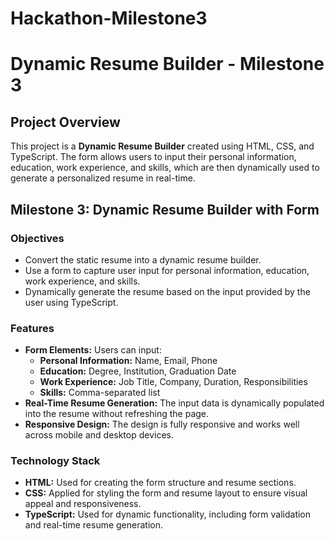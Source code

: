 # Hackathon-Milestone3
# Dynamic Resume Builder - Milestone 3

## Project Overview
This project is a **Dynamic Resume Builder** created using HTML, CSS, and TypeScript. The form allows users to input their personal information, education, work experience, and skills, which are then dynamically used to generate a personalized resume in real-time.

## Milestone 3: Dynamic Resume Builder with Form

### Objectives
- Convert the static resume into a dynamic resume builder.
- Use a form to capture user input for personal information, education, work experience, and skills.
- Dynamically generate the resume based on the input provided by the user using TypeScript.

### Features
- **Form Elements:** Users can input:
  - **Personal Information:** Name, Email, Phone
  - **Education:** Degree, Institution, Graduation Date
  - **Work Experience:** Job Title, Company, Duration, Responsibilities
  - **Skills:** Comma-separated list
- **Real-Time Resume Generation:** The input data is dynamically populated into the resume without refreshing the page.
- **Responsive Design:** The design is fully responsive and works well across mobile and desktop devices.

### Technology Stack
- **HTML:** Used for creating the form structure and resume sections.
- **CSS:** Applied for styling the form and resume layout to ensure visual appeal and responsiveness.
- **TypeScript:** Used for dynamic functionality, including form validation and real-time resume generation.